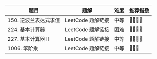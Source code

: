 | 题目 | 题解 | 难度 | 推荐指数 |
| --- | --- | --- | --- |
| 150. 逆波兰表达式求值 | LeetCode 题解链接 | 中等 | 🤩🤩🤩🤩 |
| 224. 基本计算器 | LeetCode 题解链接 | 困难 | 🤩🤩🤩🤩 |
| 227. 基本计算器 II | LeetCode 题解链接 | 中等 | 🤩🤩🤩🤩 |
| 1006. 笨阶乘 | LeetCode 题解链接 | 中等 | 🤩🤩🤩 |
